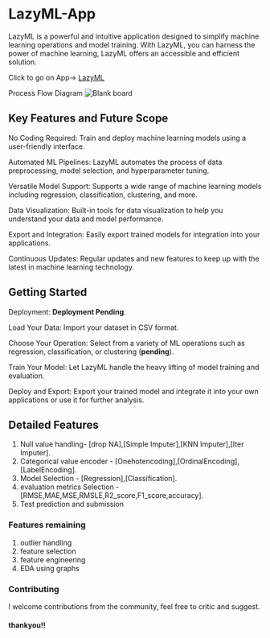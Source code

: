 # LazyML-App
LazyML is a powerful and intuitive application designed to simplify machine learning operations and model training. With LazyML, you can harness the power of machine learning,  LazyML offers an accessible and efficient solution.

Click to go on App-> [LazyML](https://huggingface.co/spaces/Gaurav069/LazyML)

Process Flow Diagram
![Blank board](https://github.com/user-attachments/assets/3c06dea8-e012-4f7f-a2f5-d179f1c1dcce)

## Key Features and Future Scope
No Coding Required: Train and deploy machine learning models using a user-friendly interface.

Automated ML Pipelines: LazyML automates the process of data preprocessing, model selection, and hyperparameter tuning.

Versatile Model Support: Supports a wide range of machine learning models including regression, classification, clustering, and more.

Data Visualization: Built-in tools for data visualization to help you understand your data and model performance.

Export and Integration: Easily export trained models for integration into your applications.

Continuous Updates: Regular updates and new features to keep up with the latest in machine learning technology.

## Getting Started
Deployment: __**Deployment Pending**__.

Load Your Data: Import your dataset in CSV format.

Choose Your Operation: Select from a variety of ML operations such as regression, classification, or clustering (**pending**).

Train Your Model: Let LazyML handle the heavy lifting of model training and evaluation.

Deploy and Export: Export your trained model and integrate it into your own applications or use it for further analysis.


## Detailed Features
1. Null value handling- [drop NA],[Simple Imputer],[KNN Imputer],[Iter Imputer].
2. Categorical value encoder - [Onehotencoding],[OrdinalEncoding],[LabelEncoding].
3. Model Selection - [Regression],[Classification].
4. evaluation metrics Selection - [RMSE,MAE,MSE,RMSLE,R2_score,F1_score,accuracy].
5. Test prediction and submission

### Features remaining 
1. outlier handling 
2. feature selection
3. feature engineering
4. EDA using graphs

### Contributing
I welcome contributions from the community, feel free to critic and suggest.

#### thankyou!!
